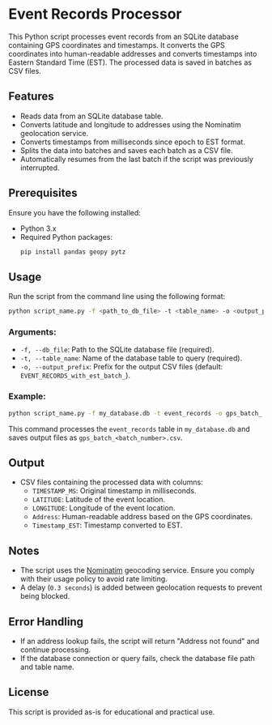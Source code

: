# Event Records Processor
This Python script processes event records from an SQLite database containing GPS coordinates and timestamps. It converts the GPS coordinates into human-readable addresses and converts timestamps into Eastern Standard Time (EST). The processed data is saved in batches as CSV files.

## Features
- Reads data from an SQLite database table.
- Converts latitude and longitude to addresses using the Nominatim geolocation service.
- Converts timestamps from milliseconds since epoch to EST format.
- Splits the data into batches and saves each batch as a CSV file.
- Automatically resumes from the last batch if the script was previously interrupted.

## Prerequisites
Ensure you have the following installed:
- Python 3.x
- Required Python packages:
  ```bash
  pip install pandas geopy pytz
  ```

## Usage
Run the script from the command line using the following format:
```bash
python script_name.py -f <path_to_db_file> -t <table_name> -o <output_prefix>
```

### Arguments:
- `-f, --db_file`: Path to the SQLite database file (required).
- `-t, --table_name`: Name of the database table to query (required).
- `-o, --output_prefix`: Prefix for the output CSV files (default: `EVENT_RECORDS_with_est_batch_`).

### Example:
```bash
python script_name.py -f my_database.db -t event_records -o gps_batch_
```

This command processes the `event_records` table in `my_database.db` and saves output files as `gps_batch_<batch_number>.csv`.

## Output
- CSV files containing the processed data with columns:
  - `TIMESTAMP_MS`: Original timestamp in milliseconds.
  - `LATITUDE`: Latitude of the event location.
  - `LONGITUDE`: Longitude of the event location.
  - `Address`: Human-readable address based on the GPS coordinates.
  - `Timestamp_EST`: Timestamp converted to EST.

## Notes
- The script uses the [Nominatim](https://nominatim.org/) geocoding service. Ensure you comply with their usage policy to avoid rate limiting.
- A delay (`0.3 seconds`) is added between geolocation requests to prevent being blocked.

## Error Handling
- If an address lookup fails, the script will return "Address not found" and continue processing.
- If the database connection or query fails, check the database file path and table name.

## License
This script is provided as-is for educational and practical use.

